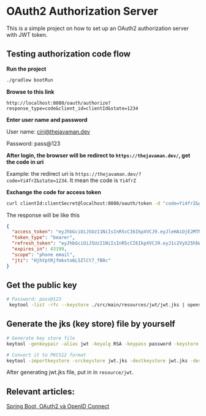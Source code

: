 # OAuth2 Authorization Server
This is a simple project on how to set up an OAuth2 authorization server with JWT token.

## Testing authorization code flow

**Run the project**
```sh
./gradlew bootRun
```

**Browse to this link**
```
http://localhost:8080/oauth/authorize?response_type=code&client_id=clientId&state=1234
```

**Enter user name and password**

User name: ciri@thejavaman.dev

Password: pass@123

**After login, the browser will be redirect to `https://thejavaman.dev/`, get the code in uri**

Example: the redirect uri is `https://thejavaman.dev/?code=Yi4frZ&state=1234`. It mean the code is `Yi4frZ`

**Exchange the code for access token**
```sh
curl clientId:clientSecret@localhost:8080/oauth/token -d "code=Yi4frZ&grant_type=authorization_code&client_id=clientId&client_secret=clientSecret"
```

The response will be like this

```json
{
  "access_token": "eyJhbGciOiJSUzI1NiIsInR5cCI6IkpXVCJ9.eyJleHAiOjE2MTM2ODQzMDAsInVzZXJfbmFtZSI6ImNpcmlAdGhlamF2YW1hbi5kZXYiLCJhdXRob3JpdGllcyI6WyJST0xFX1VTRVIiXSwianRpIjoiSGpoWXB0UmpmbWt4dG82TDVabEN0N19mQjhjIiwiY2xpZW50X2lkIjoiY2xpZW50SWQiLCJzY29wZSI6WyJwaG9uZSIsImVtYWlsIl19.g4AX_fe32ae0h58OzFHCMGE6bt6LBb-JceZflDYnb_VKVYVmc3VlZ7Tij6MfuRbNbjIc5gh8Ad_4Z-gLiPPOl-9XU5_f_qUmhGs6MeKr9x5tPhDeXTNmTCVShoYf73WUMuguDZsJCHaaq-PSCuLBP9t71Jx89CdtPdrIqUhnpYz37a_YoHr3MYQ5hedZvKcJzx6fb382fG_RtLgaMxzRoeb88ji373rxVwC6JGSbmliKIjLmrSf-VqOfEDScQEW0cylaKHJRusei_XcIWdyGRga_w2GnJFqOhI2q-xtGA85SAzwK-X2uXgUlVCi0d7iztbXMJZBQqTrjBLogbcXMwA",
  "token_type": "bearer",
  "refresh_token": "eyJhbGciOiJSUzI1NiIsInR5cCI6IkpXVCJ9.eyJ1c2VyX25hbWUiOiJjaXJpQHRoZWphdmFtYW4uZGV2Iiwic2NvcGUiOlsicGhvbmUiLCJlbWFpbCJdLCJhdGkiOiJIamhZcHRSamZta3h0bzZMNVpsQ3Q3X2ZCOGMiLCJleHAiOjE2MTYyMzMxMDAsImF1dGhvcml0aWVzIjpbIlJPTEVfVVNFUiJdLCJqdGkiOiJHUXhoajlPdUdzR1ZFalpsWGVjbm9fQUVlSVEiLCJjbGllbnRfaWQiOiJjbGllbnRJZCJ9.WjNVmLgJBVc6Y44EBk525K47f5ti1MJeyGW86Rsd1hS-iAybPpSTEt4-VeLQynlbpgxMsh98CSRBg44ZOyluFOEmXqQCB_0Z5jUIV77sWUbMKwMVjz3Iv9YYV38fFKIW9KF8CyCFm1hjkXaUa2UN5ZYIuaHGx0b70Z_QNzfWaCIlsvbihbCmAYhb9gHsLytrONPkmdY-Uav-1mcQFlh0jV8OFv0xd0cyPzbWgbISD2qG_WC3NyQKpMtH3qpRNLMxc1Ra6F_aR0IRuw38146hZs_XUyLU1v82_p_toLjFt5FbTXXEk0TOnpcW7XxjCAkuaEx1ZhaciqKjOHvhM61mOQ",
  "expires_in": 43199,
  "scope": "phone email",
  "jti": "HjhYptRjfmkxto6L5ZlCt7_fB8c"
}

```

## Get the public key
```sh
# Password: pass@123
 keytool -list -rfc --keystore ./src/main/resources/jwt/jwt.jks | openssl x509 -inform pem -pubkey
```

## Generate the jks (key store) file by yourself
```sh
# Generate key store file
keytool -genkeypair -alias jwt -keyalg RSA -keypass password -keystore jwt.jks -storepass password

# Convert it to PKCS12 format
keytool -importkeystore -srckeystore jwt.jks -destkeystore jwt.jks -deststoretype pkcs12
```

After generating jwt.jks file, put in in `resource/jwt`.

## Relevant articles:
[Spring Boot, OAuth2 và OpenID Connect](https://thejavaman.dev/spring-boot-oauth2-openid/)


